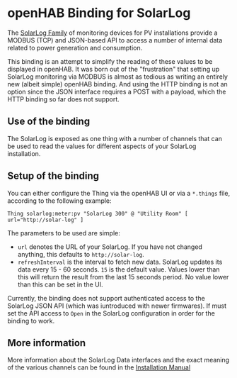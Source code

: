 # openHAB Binding for SolarLog 

The [SolarLog Family](http://www.solar-log.com/en/home.html) of monitoring devices for PV installations provide a MODBUS (TCP) and JSON-based API to access a number of internal data related to power generation and consumption. 

This binding is an attempt to simplify the reading of these values to be displayed in openHAB. It was born out of the "frustration" that setting up SolarLog monitoring via MODBUS is almost as tedious as writing an entirely new (albeit simple) openHAB binding. And using the HTTP binding is not an option since the JSON interface requires a POST with a payload, which the HTTP binding so far does not support.

## Use of the binding

The SolarLog is exposed as one thing with a number of channels that can be used to read the values for different aspects of your SolarLog installation. 

## Setup of the binding

You can either configure the Thing via the openHAB UI or via a `*.things` file, according to the following example:

`Thing solarlog:meter:pv "SolarLog 300" @ "Utility Room" [ url="http://solar-log" ]`

The parameters to be used are simple:

* `url` denotes the URL of your SolarLog. If you have not changed anything, this defaults to `http://solar-log`.
* `refreshInterval` is the interval to fetch new data. SolarLog updates its data every 15 - 60 seconds. `15` is the default value. Values lower than this will return the result from the last 15 seconds period. No value lower than this can be set in the UI.

Currently, the binding does not support authenticated access to the SolarLog JSON API (which was iuntroduced with newer firmwares). If must set the API access to `Open` in the SolarLog configuration in order for the binding to work.

## More information

More information about the SolarLog Data interfaces and the exact meaning of the various channels can be found in the [Installation Manual](http://www.solar-log.com/fileadmin/BENUTZERDATEN/Downloads/Handbuecher/EN/SolarLog_Installation_manual_EN.pdf)
